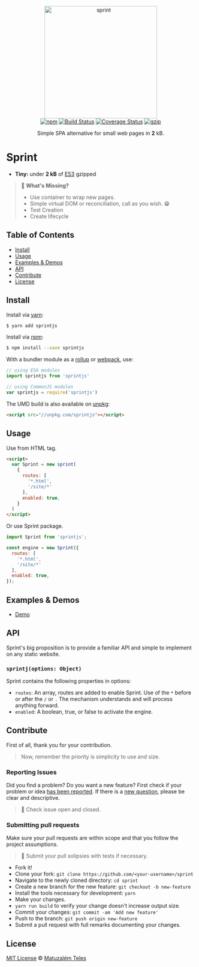 <p align="center">
  <img src="http://i.imgur.com/jgHKoGM.png" width="300" height="300" alt="sprint">
  <br>
  <a href="https://www.npmjs.org/package/sprintjs"><img src="https://img.shields.io/npm/v/sprintjs.svg?style=flat" alt="npm"></a>
  <a href="https://travis-ci.org/matuzalemsteles/sprint"><img src="https://travis-ci.org/matuzalemsteles/sprint.svg?branch=master" alt="Build Status"></a>
  <a href='https://coveralls.io/github/matuzalemsteles/sprint?branch=master'><img src='https://coveralls.io/repos/github/matuzalemsteles/sprint/badge.svg?branch=master' alt='Coverage Status' /></a>
  <a href="https://unpkg.com/sprintjs/dist/sprintjs.js"><img src="http://img.badgesize.io/https://unpkg.com/sprintjs/dist/sprintjs.js?compression=gzip" alt="gzip"></a>
</p>
<p align="center">Simple SPA alternative for small web pages in <b>2</b> kB.</p>

# Sprint

- **Tiny:** under **2 kB** of [ES3](https://unpkg.com/sprintjs) gzipped

> 🤔 **What's Missing?**
> - Use container to wrap new pages.
> - Simple virtual DOM or reconciliation, call as you wish. 😁
> - Test Creation
> - Create lifecycle

## Table of Contents

- [Install](#install)
- [Usage](#usage)
- [Examples & Demos](#examples--demos)
- [API](#api)
- [Contribute](#contribute)
- [License](#license)

## Install
Install via [yarn](https://yarnpkg.com/lang/en/):

```sh
$ yarn add sprintjs
```

Install via [npm](https://www.npmjs.com/):

```sh
$ npm install --save sprintjs
```

With a bundler module as a [rollup](https://rollupjs.org/) or [webpack](https://webpack.js.org/), use:

```javascript
// using ES6 modules
import sprintjs from 'sprintjs'

// using CommonJS modules
var sprintjs = require('sprintjs')
```

The UMD build is also available on [unpkg](https://unpkg.com):

```html
<script src="//unpkg.com/sprintjs"></script>
```

## Usage
Use from HTML tag.
```html
<script>
  var Sprint = new sprint(
    {
      routes: [
        '*.html',
        '/site/*'
      ],
      enabled: true,
    }
  )
</script>
```
Or use Sprint package.
```javascript
import Sprint from 'sprintjs';

const engine = new Sprint({
  routes: [
    '*.html',
    '/site/*'
  ],
  enabled: true,
});
```
## Examples & Demos
 - [Demo](https://codesandbox.io/embed/lONPB9BG1)

## API
Sprint's big proposition is to provide a familiar API and simple to implement on any static website.

### `sprintj(options: Object)`
Sprint contains the following properties in options:

 * `routes`: An array, routes are added to enable Sprint. Use of the `*` before or after the `/` or `.` The mechanism understands and will process anything forward.
 * `enabled`: A boolean, true, or false to activate the engine.

## Contribute

First of all, thank you for your contribution.
> Now, remember the priority is simplicity to use and size.

### Reporting Issues
Did you find a problem? Do you want a new feature? First check if your problem or idea [has been reported](../../issues).
If there is a [new question](../../issues/new), please be clear and descriptive.

> 🚨 Check issue open and closed.

### Submitting pull requests

Make sure your pull requests are within scope and that you follow the project assumptions.

> 🚨 Submit your pull solipsies with tests if necessary.

-   Fork it!
-   Clone your fork: `git clone https://github.com/<your-username>/sprint`
-   Navigate to the newly cloned directory: `cd sprint`
-   Create a new branch for the new feature: `git checkout -b new-feature`
-   Install the tools necessary for development: `yarn`
-   Make your changes.
-   `yarn run build` to verify your change doesn't increase output size.
-   Commit your changes: `git commit -am 'Add new feature'`
-   Push to the branch: `git push origin new-feature`
-   Submit a pull request with full remarks documenting your changes.

## License

[MIT License](LICENSE.md) © [Matuzalém Teles](https://matuzalemteles.com/)
